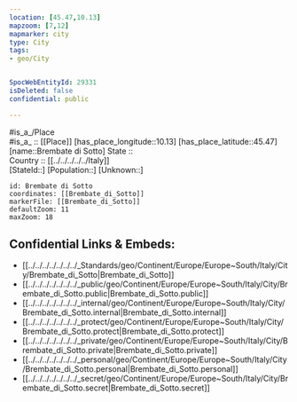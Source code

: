 ```yaml
---
location: [45.47,10.13] 
mapzoom: [7,12] 
mapmarker: city 
type: City
tags:
- geo/City


SpocWebEntityId: 29331
isDeleted: false
confidential: public

---
```

#is_a_/Place  
#is_a_ :: [[Place]] 
[has_place_longitude::10.13] 
[has_place_latitude::45.47] 
[name::Brembate di Sotto] 
State ::  
Country :: [[../../../../../Italy]]  
[StateId::] 
[Population::] 
[Unknown::] 


```leaflet
id: Brembate di Sotto
coordinates: [[Brembate_di_Sotto]] 
markerFile: [[Brembate_di_Sotto]] 
defaultZoom: 11 
maxZoom: 18
```


## Confidential Links & Embeds: 
- [[../../../../../../../_Standards/geo/Continent/Europe/Europe~South/Italy/City/Brembate_di_Sotto|Brembate_di_Sotto]] 
- [[../../../../../../../_public/geo/Continent/Europe/Europe~South/Italy/City/Brembate_di_Sotto.public|Brembate_di_Sotto.public]] 
- [[../../../../../../../_internal/geo/Continent/Europe/Europe~South/Italy/City/Brembate_di_Sotto.internal|Brembate_di_Sotto.internal]] 
- [[../../../../../../../_protect/geo/Continent/Europe/Europe~South/Italy/City/Brembate_di_Sotto.protect|Brembate_di_Sotto.protect]] 
- [[../../../../../../../_private/geo/Continent/Europe/Europe~South/Italy/City/Brembate_di_Sotto.private|Brembate_di_Sotto.private]] 
- [[../../../../../../../_personal/geo/Continent/Europe/Europe~South/Italy/City/Brembate_di_Sotto.personal|Brembate_di_Sotto.personal]] 
- [[../../../../../../../_secret/geo/Continent/Europe/Europe~South/Italy/City/Brembate_di_Sotto.secret|Brembate_di_Sotto.secret]] 
